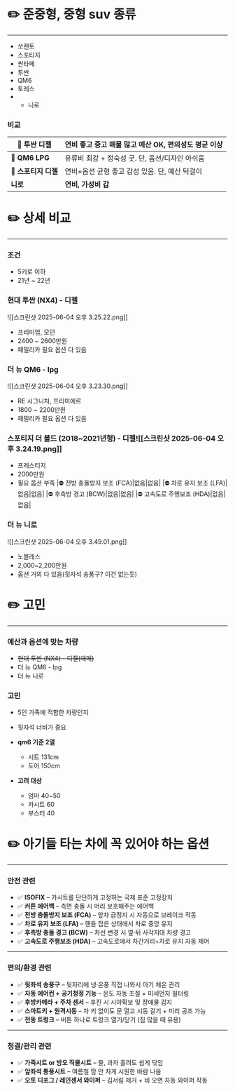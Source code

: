 # ✏️ 준중형, 중형 suv 종류
---
- 쏘렌토
- 스포티지
- 싼타페
- 투싼
- QM6
- 토레스
- + 니로

### 비교

| 🥇 **투싼 디젤**   | 연비 좋고 중고 매물 많고 예산 OK, 편의성도 평균 이상 |
| -------------- | -------------------------------- |
| 🥈 **QM6 LPG** | 유류비 최강 + 정숙성 굿. 단, 옵션/디자인 아쉬움    |
| 🥉 **스포티지 디젤** | 연비+옵션 균형 좋고 감성 있음. 단, 예산 턱걸이     |
| **니로**         | **연비, 가성비 갑**                    |

# ✏️ 상세 비교
---
### 조건
- 5키로 이하
- 21년 ~ 22년

### 현대 투싼 (NX4) - 디젤
![[스크린샷 2025-06-04 오후 3.25.22.png]]
- 프리미엄, 모던
- 2400 ~ 2600만원
-  패밀리카 필요 옵션 다 있음
### 더 뉴 QM6 - lpg
![[스크린샷 2025-06-04 오후 3.23.30.png]]
- RE 시그니처,  프리미에르
- 1800 ~ 2200만원
-  패밀리카 필요 옵션 다 있음
### 스포티지 더 볼드 (2018~2021년형) - 디젤![[스크린샷 2025-06-04 오후 3.24.19.png]]
- 프레스티지
- 2000만원
- 필요 옵션 부족
|⛔ 전방 충돌방지 보조 (FCA)|없음|없음|
|⛔ 차로 유지 보조 (LFA)|없음|없음|
|⛔ 후측방 경고 (BCW)|없음|없음|
|⛔ 고속도로 주행보조 (HDA)|없음|없음|
### 더 뉴 니로
![[스크린샷 2025-06-04 오후 3.49.01.png]]
- 노블레스
- 2,000~2,200만원
- 옵션 거의 다 있음(뒷자석 송풍구? 이건 없는듯)

# ✏️ 고민
---
### 예산과 옵션에 맞는 차량
- ~~현대 투싼 (NX4) - 디젤(애매)~~
- 더 뉴 QM6 - lpg
- 더 뉴 니로

### 고민
- 5인 가족에 적합한 차량인지 
- 뒷자석 너비가 중요
- **qm6 기준 2열** 
	- 시트 131cm
	- 도어 150cm
	
- **고려 대상**
	- 엄마 40~50
	- 카시트 60
	- 부스터 40

# ✏️ 아기들 타는 차에 꼭 있어야 하는 옵션
---

### **안전 관련**

- ✅ **ISOFIX** – 카시트를 단단하게 고정하는 국제 표준 고정장치
- ✅ **커튼 에어백** – 측면 충돌 시 머리 보호해주는 에어백
- ✅ **전방 충돌방지 보조 (FCA)** – 앞차 급정지 시 자동으로 브레이크 작동
- ✅ **차로 유지 보조 (LFA)** – 핸들 잡은 상태에서 차로 중앙 유지
- ✅ **후측방 충돌 경고 (BCW)** – 차선 변경 시 옆·뒤 사각지대 차량 경고
- ✅ **고속도로 주행보조 (HDA)** – 고속도로에서 차간거리+차로 유지 자동 제어

---

### **편의/환경 관련**

- ✅ **뒷좌석 송풍구** – 뒷자리에 냉·온풍 직접 나와서 아기 체온 관리
- ✅ **자동 에어컨 + 공기청정 기능** – 온도 자동 조절 + 미세먼지 필터링
- ✅ **후방카메라 + 주차 센서** – 후진 시 시야확보 및 장애물 감지
- ✅ **스마트키 + 원격시동** – 차 키 없이도 문 열고 시동 걸기 + 미리 공조 가능
- ✅ **전동 트렁크** – 버튼 하나로 트렁크 열기/닫기 (짐 많을 때 유용)

---

### **청결/관리 관련**

- ✅ **가죽시트 or 방오 직물시트** – 물, 과자 흘려도 쉽게 닦임
- ✅ **앞좌석 통풍시트** – 여름철 땀 안 차게 시원한 바람 나옴
- ✅ **오토 디포그 / 레인센서 와이퍼** – 김서림 제거 + 비 오면 자동 와이퍼 작동